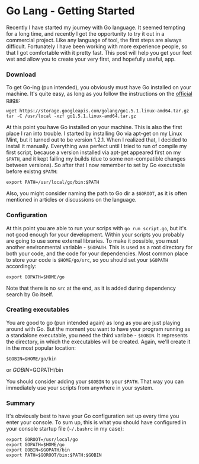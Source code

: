# Go Lang - Getting Started

Recently I have started my journey with Go language. It seemed tempting for a long time, and recently I got the opportunity to try it out in a commercial project. Like any language of tool, the first steps are always difficult. Fortunately I have been working with more experience people, so that I got comfortable with it pretty fast. This post will help you get your feet wet and allow you to create your very first, and hopefully useful, app.

### Download

To get Go-ing (pun intended), you obviously must have Go installed on your machine. It's quite easy, as long as you follow the instructions on the [official page](https://golang.org/doc/install):

	wget https://storage.googleapis.com/golang/go1.5.1.linux-amd64.tar.gz
	tar -C /usr/local -xzf go1.5.1.linux-amd64.tar.gz

At this point you have Go installed on your machine. This is also the first place I ran into trouble. I started by installing Go via apt-get on my Linux Mint, but it turned out to be version 1.2.1. When I realized that, I decided to install it manually. Everything was perfect until I tried to run of compile my first script, because a version installed via apt-get appeared first on my `$PATH`, and it kept failing my builds (due to some non-compatible changes between versions). So after that I now remember to set by Go executable before existng `$PATH`:

	export PATH=/usr/local/go/bin:$PATH

Also, you might consider naming the path to Go dir a `$GOROOT`, as it is often mentioned in articles or discussions on the language.

### Configuration

At this point you are able to run your scrips with `go run script.go`, but it's not good enough for your development. Within your scripts you probably are going to use some external libraries. To make it possible, you must another environmental variable - `$GOPATH`. This is used as a root directory for both your code, and the code for your dependencies. Most common place to store your code is `$HOME/go/src`, so you should set your `$GOPATH` accordingly:

	export GOPATH=$HOME/go

Note that there is no `src` at the end, as it is added during dependency search by Go itself.

### Creating executables

You are good to go (pun intended again) as long as you are just playing around with Go. But the moment you want to have your program running as a standalone executable, you need the third variabe - `$GOBIN`. It represents the directory, in which the executables will be created. Again, we'll create it in the most popular location:

	$GOBIN=$HOME/go/bin

or
	$GOBIN=$GOPATH/bin

You should consider adding your `$GOBIN` to your `$PATH`. That way you can immediately use your scripts from anywhere in your system.

### Summary

It's obviously best to have your Go configuration set up every time you enter your console. To sum up, this is what you should have configured in your console startup file (`~/.bashrc` in my case):

	export GOROOT=/usr/local/go
	export GOPATH=$HOME/go
	export GOBIN=$GOPATH/bin
	export PATH=$GOROOT/bin:$PATH:$GOBIN
	